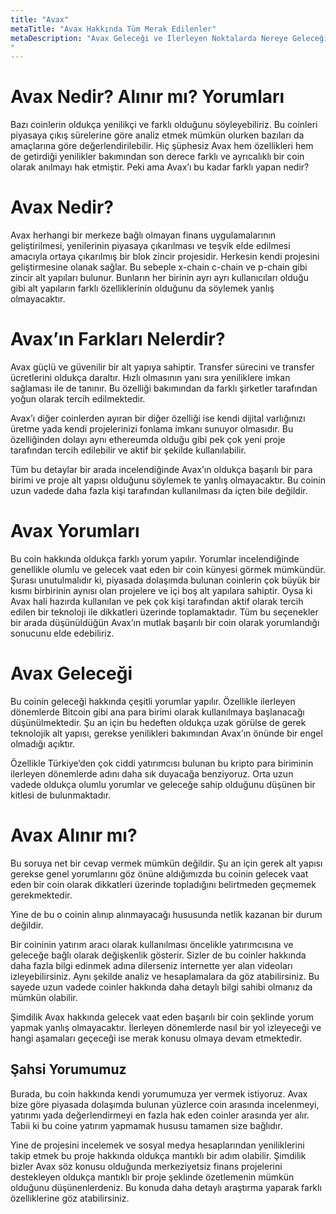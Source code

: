 ```yaml
---
title: "Avax"
metaTitle: "Avax Hakkında Tüm Merak Edilenler"
metaDescription: "Avax Geleceği ve İlerleyen Noktalarda Nereye Geleceği İle İlgili
"
---
```


# Avax Nedir? Alınır mı? Yorumları

Bazı coinlerin oldukça yenilikçi ve farklı olduğunu söyleyebiliriz. Bu coinleri piyasaya çıkış sürelerine göre analiz etmek mümkün olurken bazıları da amaçlarına göre değerlendirilebilir. Hiç şüphesiz Avax hem özellikleri hem de getirdiği yenilikler bakımından son derece farklı ve ayrıcalıklı bir coin olarak anılmayı hak etmiştir. Peki ama Avax’ı bu kadar farklı yapan nedir?

# Avax Nedir?

Avax herhangi bir merkeze bağlı olmayan finans uygulamalarının geliştirilmesi, yenilerinin piyasaya çıkarılması ve teşvik elde edilmesi amacıyla ortaya çıkarılmış bir blok zincir projesidir. Herkesin kendi projesini geliştirmesine olanak sağlar. Bu sebeple x-chain c-chain ve p-chain gibi zincir alt yapıları bulunur. Bunların her birinin ayrı ayrı kullanıcıları olduğu gibi alt yapıların farklı özelliklerinin olduğunu da söylemek yanlış olmayacaktır. 

# Avax’ın Farkları Nelerdir?

Avax güçlü ve güvenilir bir alt yapıya sahiptir. Transfer sürecini ve transfer ücretlerini oldukça daraltır. Hızlı olmasının yanı sıra yeniliklere imkan sağlaması ile de tanınır. Bu özelliği bakımından da farklı şirketler tarafından yoğun olarak tercih edilmektedir. 

Avax’ı diğer coinlerden ayıran bir diğer özelliği ise kendi dijital varlığınızı üretme yada kendi projelerinizi fonlama imkanı sunuyor olmasıdır. Bu özelliğinden dolayı aynı ethereumda olduğu gibi pek çok yeni proje tarafından tercih edilebilir ve aktif bir şekilde kullanılabilir. 

Tüm bu detaylar bir arada incelendiğinde Avax’ın oldukça başarılı bir para birimi ve proje alt yapısı olduğunu söylemek te yanlış olmayacaktır. Bu coinin uzun vadede daha fazla kişi tarafından kullanılması da içten bile değildir. 

# Avax Yorumları

Bu coin hakkında oldukça farklı yorum yapılır. Yorumlar incelendiğinde genellikle olumlu ve gelecek vaat eden bir coin künyesi görmek mümkündür. Şurası unutulmalıdır ki, piyasada dolaşımda bulunan coinlerin çok büyük bir kısmı birbirinin aynısı olan projelere ve içi boş alt yapılara sahiptir. Oysa ki Avax hali hazırda kullanılan ve pek çok kişi tarafından aktif olarak tercih edilen bir teknoloji ile dikkatleri üzerinde toplamaktadır. Tüm bu seçenekler bir arada düşünüldüğün Avax’ın mutlak başarılı bir coin olarak yorumlandığı sonucunu elde edebiliriz.

# Avax Geleceği

Bu coinin geleceği hakkında çeşitli yorumlar yapılır. Özellikle ilerleyen dönemlerde Bitcoin gibi ana para birimi olarak kullanılmaya başlanacağı düşünülmektedir. Şu an için bu hedeften oldukça uzak görülse de gerek teknolojik alt yapısı, gerekse yenilikleri bakımından Avax’ın önünde bir engel olmadığı açıktır. 

Özellikle Türkiye’den çok ciddi yatırımcısı bulunan bu kripto para biriminin ilerleyen dönemlerde adını daha sık duyacağa benziyoruz. Orta uzun vadede oldukça olumlu yorumlar ve geleceğe sahip olduğunu düşünen bir kitlesi de bulunmaktadır. 

# Avax Alınır mı?

Bu soruya net bir cevap vermek mümkün değildir. Şu an için gerek alt yapısı gerekse genel yorumlarını göz önüne aldığımızda bu coinin gelecek vaat eden bir coin olarak dikkatleri üzerinde topladığını belirtmeden geçmemek gerekmektedir. 

Yine de bu o coinin alınıp alınmayacağı hususunda netlik kazanan bir durum değildir. 

Bir coininin yatırım aracı olarak kullanılması öncelikle yatırımcısına ve geleceğe bağlı olarak değişkenlik gösterir. Sizler de bu coinler hakkında daha fazla bilgi edinmek adına dilerseniz internette yer alan videoları izleyebilirsiniz.  Aynı şekilde analiz ve hesaplamalara da göz atabilirsiniz. Bu sayede uzun vadede coinler hakkında daha detaylı bilgi sahibi olmanız da mümkün olabilir. 

Şimdilik Avax hakkında gelecek vaat eden başarılı bir coin şeklinde yorum yapmak yanlış olmayacaktır. İlerleyen dönemlerde nasıl bir yol izleyeceği ve hangi aşamaları geçeceği ise merak konusu olmaya devam etmektedir.  

## Şahsi Yorumumuz

Burada, bu coin hakkında kendi yorumumuza yer vermek istiyoruz. Avax bize göre piyasada dolaşımda bulunan yüzlerce coin arasında incelenmeyi, yatırımı yada değerlendirmeyi en fazla hak eden coinler arasında yer alır. Tabii ki bu coine yatırım yapmamak hususu tamamen size bağlıdır. 

Yine de projesini incelemek ve sosyal medya hesaplarından yeniliklerini takip etmek bu proje hakkında oldukça mantıklı bir adım olabilir. Şimdilik bizler Avax söz konusu olduğunda merkeziyetsiz finans projelerini destekleyen oldukça mantıklı bir proje şeklinde özetlemenin mümkün olduğunu düşünenlerdeniz. Bu konuda daha detaylı araştırma yaparak farklı özelliklerine göz atabilirsiniz. 
